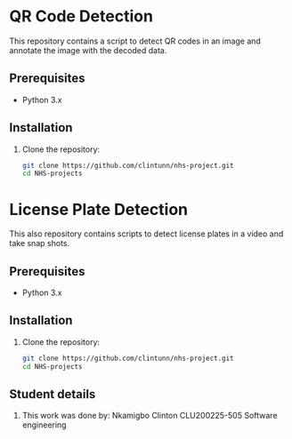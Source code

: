 # QR Code Detection

This repository contains a script to detect QR codes in an image and annotate the image with the decoded data.

## Prerequisites

- Python 3.x

## Installation

1. Clone the repository:
   ```bash
   git clone https://github.com/clintunn/nhs-project.git
   cd NHS-projects

# License Plate Detection

This also repository contains scripts to detect license plates in a video and take snap shots.

## Prerequisites

- Python 3.x

## Installation

1. Clone the repository:
   ```bash
   git clone https://github.com/clintunn/nhs-project.git
   cd NHS-projects

## Student details

1. This work was done by:
 Nkamigbo Clinton
  CLU200225-505
  Software engineering